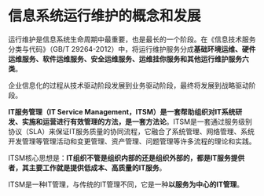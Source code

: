 # 信息系统运行维护的概念和发展

运行维护是信息系统生命周期中最重要，也是最长的一个阶段。在《信息技术服务 分类与代码》（GB/T 29264-2012）中，将运行维护服务分成**基础环境运维、硬件运维服务、软件运维服务、安全运维服务、运维挂你服务和其他运行维护服务六类**。

企业信息化的过程从技术驱动阶段发展到业务驱动阶段，最终将发展到战略驱动阶段。

**IT服务管理（IT Service Management，ITSM）是一套帮助组织对IT系统研发、实施和运营进行有效管理的方法，是一套方法论**。ITSM是一套通过服务级别协议（SLA）来保证IT服务质量的协同流程，它融合了系统管理、网络管理、系统开发管理等管理活动和变更管理、资产管理、问题管理等许多流程的理论和实践。

ITSM核心思想是：**IT组织不管是组织内部的还是组织外部的，都是IT服务提供者，其主要工作就是提供低成本、高质量的IT服务**。

ITSM是一种IT管理，与传统的IT管理不同，它是一种**以服务为中心的IT管理**。
